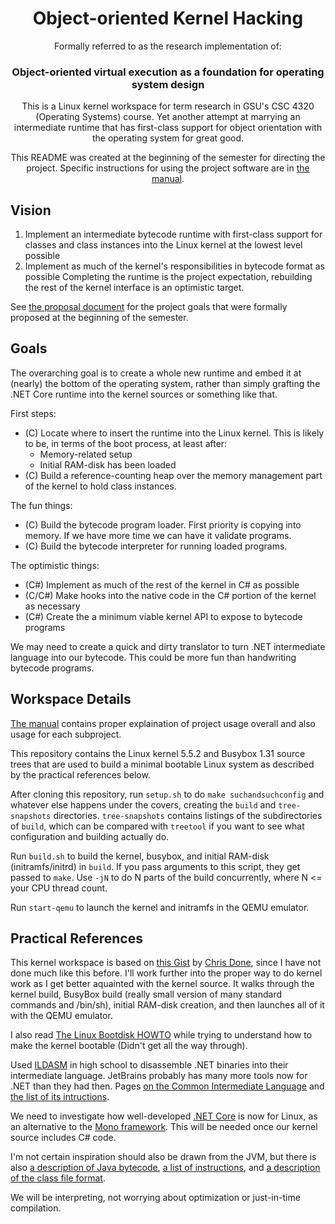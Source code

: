<div align="center">
  <h1>Object-oriented Kernel Hacking</h1>
  <p>Formally referred to as the research implementation of:</p>
  <h3>Object-oriented virtual execution as a foundation for operating system design</h3>
  <p>This is a Linux kernel workspace for term research in GSU's CSC 4320 (Operating Systems) course. Yet another attempt at marrying an intermediate runtime that has first-class support for object orientation with the operating system for great good.</p>
  <p>This README was created at the beginning of the semester for directing the project. Specific instructions for using the project software are in <a href="MANUAL.md">the manual</a>.
</div>

## Vision
1. Implement an intermediate bytecode runtime with first-class support for classes and class instances into the Linux kernel at the lowest level possible
2. Implement as much of the kernel's responsibilities in bytecode format as possible
Completing the runtime is the project expectation, rebuilding the rest of the kernel interface is an optimistic target.

See [the proposal document](docs/project-proposal.md) for the project goals that were formally proposed at the beginning of the semester.

## Goals
The overarching goal is to create a whole new runtime and embed it at (nearly) the bottom of the operating system, rather than simply grafting the .NET Core runtime into the kernel sources or something like that.

First steps:
* (C) Locate where to insert the runtime into the Linux kernel. This is likely to be, in terms of the boot process, at least after:
  * Memory-related setup
  * Initial RAM-disk has been loaded
* (C) Build a reference-counting heap over the memory management part of the kernel to hold class instances.

The fun things:
* (C) Build the bytecode program loader. First priority is copying into memory. If we have more time we can have it validate programs.
* (C) Build the bytecode interpreter for running loaded programs.

The optimistic things:
* (C#) Implement as much of the rest of the kernel in C# as possible
* (C/C#) Make hooks into the native code in the C# portion of the kernel as necessary
* (C#) Create the a minimum viable kernel API to expose to bytecode programs

We may need to create a quick and dirty translator to turn .NET intermediate language into our bytecode. This could be more fun than handwriting bytecode programs.

## Workspace Details
[The manual](MANUAL.md) contains proper explaination of project usage overall and also usage for each subproject.

This repository contains the Linux kernel 5.5.2 and Busybox 1.31 source trees that are used to build a minimal bootable Linux system as described by the practical references below.

After cloning this repository, run `setup.sh` to do `make suchandsuchconfig` and whatever else happens under the covers, creating the `build` and `tree-snapshots` directories. `tree-snapshots` contains listings of the subdirectories of `build`, which can be compared with `treetool` if you want to see what configuration and building actually do.

Run `build.sh` to build the kernel, busybox, and initial RAM-disk (initramfs/initrd) in `build`. If you pass arguments to this script, they get passed to `make`. Use `-jN` to do N parts of the build concurrently, where N <= your CPU thread count.

Run `start-qemu` to launch the kernel and initramfs in the QEMU emulator.

## Practical References
This kernel workspace is based on [this Gist](https://gist.github.com/chrisdone/02e165a0004be33734ac2334f215380e) by [Chris Done](https://gist.github.com/chrisdone), since I have not done much like this before. I'll work further into the proper way to do kernel work as I get better aquainted with the kernel source. It walks through the kernel build, BusyBox build (really small version of many standard commands and /bin/sh), initial RAM-disk creation, and then launches all of it with the QEMU emulator.

I also read [The Linux Bootdisk HOWTO](http://www.tldp.org/HOWTO/Bootdisk-HOWTO/) while trying to understand how to make the kernel bootable (Didn't get all the way through).

Used [ILDASM](https://docs.microsoft.com/en-us/dotnet/framework/tools/ildasm-exe-il-disassembler) in high school to disassemble .NET binaries into their intermediate language. JetBrains probably has many more tools now for .NET than they had then. Pages [on the Common Intermediate Language](https://en.wikipedia.org/wiki/Common_Intermediate_Language) and [the list of its intructions](https://en.wikipedia.org/wiki/List_of_CIL_instructions).

We need to investigate how well-developed [.NET Core](https://docs.microsoft.com/en-us/dotnet/core/) is now for Linux, as an alternative to the [Mono framework](https://www.mono-project.com/). This will be needed once our kernel source includes C# code.

I'm not certain inspiration should also be drawn from the JVM, but there is also [a description of Java bytecode](https://en.wikipedia.org/wiki/Java_bytecode), [a list of instructions](https://en.wikipedia.org/wiki/Java_bytecode_instruction_listings), and [a description of the class file format](https://en.wikipedia.org/wiki/Java_class_file).

We will be interpreting, not worrying about optimization or just-in-time compilation.
